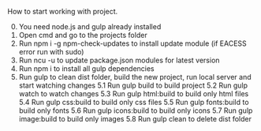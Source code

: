How to start working with project.

0. You need node.js and gulp already installed
1. Open cmd and go to the projects folder
2. Run npm i -g npm-check-updates to install update module (if EACESS error run with sudo)
3. Run ncu -u to update package.json modules for latest version
4. Run npm i to install all gulp dependencies
5. Run gulp to clean dist folder, build the new project, run local server and start watching changes
5.1 Run gulp build to build project
5.2 Run gulp watch to watch changes
5.3 Run gulp html:build to build only html files
5.4 Run gulp css:build to build only css files
5.5 Run gulp fonts:build to build only fonts
5.6 Run gulp icons:build to build only icons
5.7 Run gulp image:build to build only images
5.8 Run gulp clean to delete dist folder
